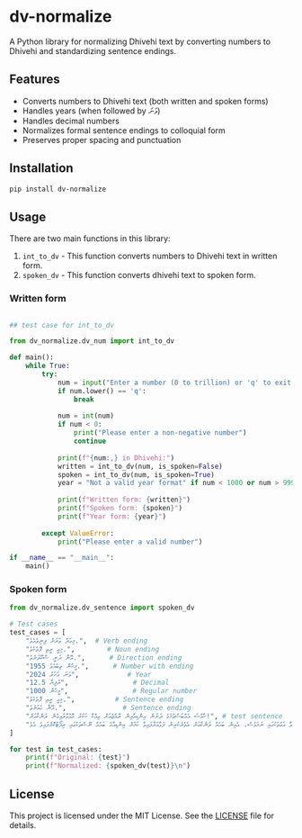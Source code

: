 # dv-normalize

A Python library for normalizing Dhivehi text by converting numbers to Dhivehi and standardizing sentence endings.

## Features

- Converts numbers to Dhivehi text (both written and spoken forms)
- Handles years (when followed by ވަނަ)
- Handles decimal numbers
- Normalizes formal sentence endings to colloquial form
- Preserves proper spacing and punctuation

## Installation

```bash
pip install dv-normalize
```

## Usage

There are two main functions in this library:

1. `int_to_dv` - This function converts numbers to Dhivehi text in written form.
2. `spoken_dv` - This function converts dhivehi text to spoken form.

### Written form

```python

## test case for int_to_dv

from dv_normalize.dv_num import int_to_dv

def main():
    while True:
        try:
            num = input("Enter a number (0 to trillion) or 'q' to exit: ")
            if num.lower() == 'q':
                break
                
            num = int(num)
            if num < 0:
                print("Please enter a non-negative number")
                continue
                
            print(f"{num:,} in Dhivehi:")
            written = int_to_dv(num, is_spoken=False)
            spoken = int_to_dv(num, is_spoken=True)
            year = "Not a valid year format" if num < 1000 or num > 9999 else int_to_dv(num, is_year=True)
            
            print(f"Written form: {written}")
            print(f"Spoken form: {spoken}")
            print(f"Year form: {year}")
            
        except ValueError:
            print("Please enter a valid number")

if __name__ == "__main__":
    main()
```

### Spoken form

```python
from dv_normalize.dv_sentence import spoken_dv

# Test cases
test_cases = [
    "މިއަދު ވަރަށް ފިނިވެއެވެ.",  # Verb ending
    "މިއީ ރީތި ފޮތެކެވެ.",        # Noun ending
    "އޭނާ ދަނީ ސްކޫލަށެވެ.",      # Direction ending
    "1955 މީހުން ތިބެއެވެ.",      # Number with ending
    "2024 ވަނަ އަހަރު",            # Year
    "12.5 ރުފިޔާ",                # Decimal
    "1000 މީހުން",                # Regular number
    "މިއީ ރީތި ފޮތެކެވެ.",          # Sentence ending
    "އޭނާ ގެއަށެވެ.",              # Sentence ending
    "ހާއްސަ އެއްބަސްވުމުގެ ދަށުން އިންޑިއާއިން ރާއްޖެއަށް ވިއްކާ ހަކުރު އޮޅުވާލައިގެން ލަންކާއަށް!", # test sentence
    "އެ އިދާރާއިން ބަލަމުން އަންނަނީ މިދިޔަ މަހުގެ 25 ގައި އެގައުމުން ބޭރު ކުރި 64 ހާސް ޓަނުގެ ހަކުރުގެ ޝިޕްމެންޓެއްގެ މައްސަލަ އެވެ. އެ ޝިޕްމެންޓް އެގައުމުން ބޭރުކުރީ ރާއްޖެ އާއި އިންޑިއާ އާ ދެމެދު ވެފައިވާ ވިޔަފާރީގެ ހާއްސަ އެއްބަސްވުމުގެ ދަށުން ކަނޑައަޅާފައިވާ އަގުތަކުގައި ނަމަވެސް، އެއިން ބައެއް ލަންކާއަށް އެތެރެކުރިން ފަޅާއަރާފައިވާ ކަމަށް އިންޑިއާގެ ބައެއް ނޫސްތަކުގައި ރިފޯޓުކޮށްފައިވެ އެވެ." # test long sentence
]

for test in test_cases:
    print(f"Original: {test}")
    print(f"Normalized: {spoken_dv(test)}\n")

```

## License

This project is licensed under the MIT License. See the [LICENSE](LICENSE) file for details.